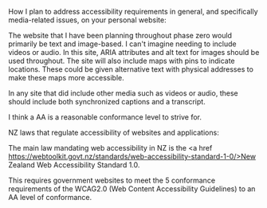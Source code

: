 How I plan to address accessibility requirements in general, and specifically media-related issues, on your personal website:

The website that I have been planning throughout phase zero would primarily be text and image-based. I can't imagine needing to include videos or audio. In this site, ARIA attributes and alt text for images should be used throughout. The site will also include maps with pins to indicate locations. These could be given alternative text with physical addresses to make these maps more accessible.

In any site that did include other media such as videos or audio, these should include both synchronized captions and a transcript.

I think a AA is a reasonable conformance level to strive for.

NZ laws that regulate accessibility of websites and applications:

The main law mandating web accessibility in NZ is the <a href https://webtoolkit.govt.nz/standards/web-accessibility-standard-1-0/>New Zealand Web Accessibility Standard 1.0.</a>

This requires government websites to meet the 5 conformance requirements of the WCAG2.0 (Web Content Accessibility Guidelines) to an AA level of conformance.
